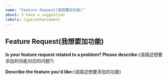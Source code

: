 ```yaml
---
name: "Feature Request(我想要加功能)"
about: I have a suggestion
labels: type/enhancement
---
```


## Feature Request(我想要加功能)

**Is your feature request related to a problem? Please describe:**(请描述想要添加的功能对应的问题?)
<!-- A clear and concise description of what the problem is. Ex. I'm always frustrated when [...] -->

**Describe the feature you'd like:**(请描述想要添加的功能)
<!-- A clear and concise description of what you want to happen. -->
